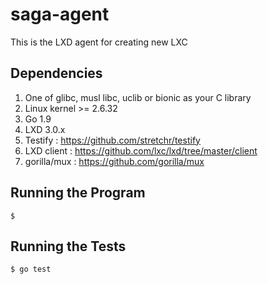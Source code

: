 # saga-agent
This is the LXD agent for creating new LXC

## Dependencies
1. One of glibc, musl libc, uclib or bionic as your C library
2. Linux kernel >= 2.6.32 
3. Go 1.9
4. LXD 3.0.x
5. Testify : https://github.com/stretchr/testify
6. LXD client :   https://github.com/lxc/lxd/tree/master/client 
7. gorilla/mux : https://github.com/gorilla/mux

## Running the Program
```
$ 
```

## Running the Tests
```
$ go test
```
